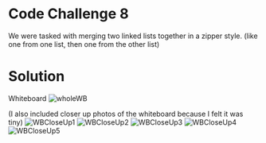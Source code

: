 # Code Challenge 8

We were tasked with merging two linked lists together in a zipper style. (like one from one list, then one from the other list)

# Solution
Whiteboard
![wholeWB](../../../assets/)

(I also included closer up photos of the whiteboard because I felt it was tiny)
![WBCloseUp1](../../../assets/CodeChall8WB1.jpg)
![WBCloseUp2](../../../assets/CodeChall8WB2.jpg)
![WBCloseUp3](../../../assets/CodeChall8WB3.jpg)
![WBCloseUp4](../../../assets/CodeChall8WB4.jpg)
![WBCloseUp5](../../../assets/CodeChall8WB5.jpg)


